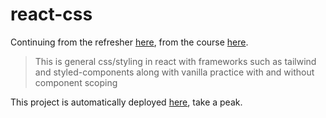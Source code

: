 # react-css

Continuing from the refresher [here](https://github.com/daretodave/react-refresher), from the course [here](https://www.udemy.com/course/react-the-complete-guide-incl-redux/).

> This is general css/styling in react with frameworks such as tailwind and styled-components along with vanilla practice with and without component scoping

This project is automatically deployed [here](https://react-css-orcin.vercel.app/), take a peak.
